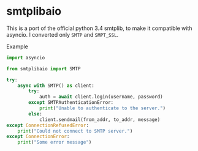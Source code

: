 smtplibaio
==========

This is a port of the official python 3.4 smtplib, to make it compatible with asyncio. I converted only `SMTP` and `SMPT_SSL`.

Example

```Python
import asyncio

from smtplibaio import SMTP

try:
    async with SMTP() as client:
        try:
            auth = await client.login(username, password)
        except SMTPAuthenticationError:
            print("Unable to authenticate to the server.")
        else:
            client.sendmail(from_addr, to_addr, message)
except ConnectionRefusedError:
    print("Could not connect to SMTP server.")
except ConnectionError:
    print("Some error message")
```
